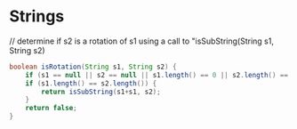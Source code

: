 Strings
==========

// determine if s2 is a rotation of s1 using a call to "isSubString(String s1, String s2)  

```java
boolean isRotation(String s1, String s2) {
	if (s1 == null || s2 == null || s1.length() == 0 || s2.length() == 0) return false;
	if (s1.length() == s2.length()) {
	    return isSubString(s1+s1, s2);
	}
	return false;
}
```



